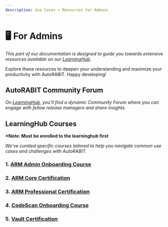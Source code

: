 ```yaml
---
description: Use Cases + Resources for Admins
---
```


# 🖥️ For Admins

_This part of our documentation is designed to guide you towards extensive resources available on our_ [_LearningHub_](https://learninghub.autorabit.com/)_._

Explore these resources to deepen your understanding and maximize your productivity with AutoRABIT. Happy developing!

## AutoRABIT Community Forum

_On_ [_LearningHub_](https://learninghub.autorabit.com/mod/forum/view.php?id=463)_, you'll find a dynamic Community Forum where you can engage with fellow release managers and share insights._

## LearningHub Courses

**\*Note: Must be enrolled to the learninghub first**

_We've curated specific courses tailored to help you navigate common use cases and challenges with AutoRABIT._

### 1. [ARM Admin Onboarding Course](https://learninghub.autorabit.com/course/view.php?id=50)

### 2. [ARM Core Certification](https://learninghub.autorabit.com/course/view.php?id=51)

### 3. [ARM Professional Certification](https://learninghub.autorabit.com/course/view.php?id=52)

### 4. [CodeScan Onboarding Course](https://learninghub.autorabit.com/course/view.php?id=42)

### 5. [Vault Certification](https://learninghub.autorabit.com/course/view.php?id=43)

